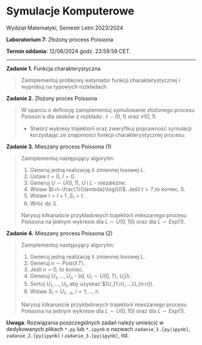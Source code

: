 # Symulacje Komputerowe

Wydział Matematyki, Semestr Letni 2023/2024

**Laboratorium 7:** Złożony process Poissona

**Termin oddania:** 12/06/2024 godz. 23:59:59 CET.

---

**Zadanie 1.** Funkcja charakterystyczna
> Zaimplementuj próbkowy estymator funkcji charakterystycznej i wypróbuj na typowych rozkładach.

**Zadanie 2.** Złożony proces Poissona
> W oparciu o definicję zaimplementuj symulowanie złożonego procesu Poisson'a dla skoków z rozkładu $\mathcal{N}\sim(0,1)$ oraz $\mathcal{C}(0, 1)$.
> - Stwórz wykresy trajektorii oraz zweryfikuj poprawność symulacji korzystając ze znajomości funkcji charakterystycznej procesu.

**Zadanie 3.** Mieszany process Poissona (1)
> Zaimplementuj następujący algorytm:
> 1. Generuj jedną realizację $\lambda$ zmiennej losowej $L$.
> 2. Ustaw $t=0$, $I=0$.
> 3. Generuj $U \sim U(0,1)$, $U$ i $L$ - niezależne.
> 4. Wstaw $t=t−\frac{1}{\lambda}\log(U)$. Jeśli $t>T$,to koniec. 5.
> 5. Wstaw $I=I+1$ ,$S_I =t$.
> 6. Wróć do 3.
>    
> Narysuj kilkanaście przykładowych trajektorii mieszanego procesu Poissona na jednym wykresie dla $L \sim U(0, 10)$ oraz dla $L \sim Exp(1)$.

**Zadanie 4.** Mieszany process Poissona (2)
> Zaimplementuj następujący algorytm:
> 1. Generuj jedną realizację λ zmiennej losowej L.
> 2. Generuj $n \sim Pois(\lambda T)$.
> 3. Jeśli $n = 0$, to koniec.
> 4. Generuj $U_1,\ldots,U_n$ - iid, $U_i \sim U(0,T)$, $U_i | λ$.
> 5. Sortuj $U_1,\ldots,U_n$ aby uzyskać $(U_{1:n},...,U_{n:n}).
> 6. Wstaw $S_i = U_{1:n}$, $i = 1,\ldots,n$.
>    
> Narysuj kilkanaście przykładowych trajektorii mieszanego procesu Poissona na jednym wykresie dla $L \sim U(0, 10)$ oraz dla $L \sim Exp(1)$.

**Uwaga**: Rozwiązania poszczególnych zadań należy umieścić w dedykowanych plikach `*.py` lub `*.ipynb` o nazwach `zadanie_1.[py|ipynb]`, `zadanie_2.[py|ipynb]` i `zadanie_3.[py|ipynb]`, itd.
